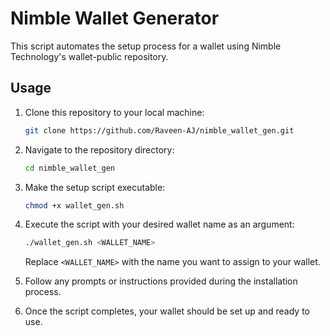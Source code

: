 # Nimble Wallet Generator

This script automates the setup process for a wallet using Nimble Technology's wallet-public repository.

## Usage

1. Clone this repository to your local machine:

    ```bash
    git clone https://github.com/Raveen-AJ/nimble_wallet_gen.git
    ```

2. Navigate to the repository directory:

    ```bash
    cd nimble_wallet_gen
    ```

3. Make the setup script executable:

    ```bash
    chmod +x wallet_gen.sh
    ```

4. Execute the script with your desired wallet name as an argument:

    ```bash
    ./wallet_gen.sh <WALLET_NAME>
    ```

    Replace `<WALLET_NAME>` with the name you want to assign to your wallet.

5. Follow any prompts or instructions provided during the installation process.

6. Once the script completes, your wallet should be set up and ready to use.
